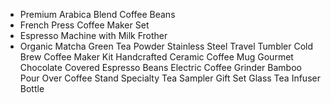 - Premium Arabica Blend Coffee Beans
- French Press Coffee Maker Set
- Espresso Machine with Milk Frother
- Organic Matcha Green Tea Powder
Stainless Steel Travel Tumbler
Cold Brew Coffee Maker Kit
Handcrafted Ceramic Coffee Mug
Gourmet Chocolate Covered Espresso Beans
Electric Coffee Grinder
Bamboo Pour Over Coffee Stand
Specialty Tea Sampler Gift Set
Glass Tea Infuser Bottle
